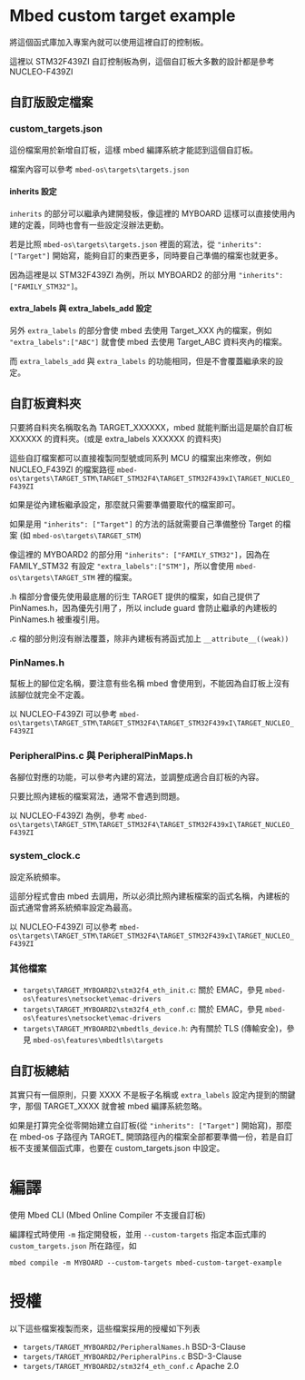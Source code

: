 # Mbed custom target example

將這個函式庫加入專案內就可以使用這裡自訂的控制板。

這裡以 STM32F439ZI 自訂控制板為例，這個自訂板大多數的設計都是參考 NUCLEO-F439ZI

## 自訂版設定檔案

### custom_targets.json

這份檔案用於新增自訂板，這樣 mbed 編譯系統才能認到這個自訂板。

檔案內容可以參考 `mbed-os\targets\targets.json`

#### inherits 設定

`inherits` 的部分可以繼承內建開發板，像這裡的 MYBOARD 這樣可以直接使用內建的定義，同時也會有一些設定沒辦法更動。

若是比照 `mbed-os\targets\targets.json` 裡面的寫法，從 `"inherits": ["Target"]` 開始寫，能夠自訂的東西更多，同時要自己準備的檔案也就更多。

因為這裡是以 STM32F439ZI 為例，所以 MYBOARD2 的部分用 `"inherits": ["FAMILY_STM32"]`。

#### extra_labels 與 extra_labels_add 設定

另外 `extra_labels` 的部分會使 mbed 去使用 Target_XXX 內的檔案，例如 `"extra_labels":["ABC"]` 就會使 mbed 去使用 Target_ABC 資料夾內的檔案。

而 `extra_labels_add` 與 `extra_labels` 的功能相同，但是不會覆蓋繼承來的設定。

## 自訂板資料夾

只要將自料夾名稱取名為 TARGET_XXXXXX，mbed 就能判斷出這是屬於自訂板 XXXXXX 的資料夾。(或是 extra_labels XXXXXX 的資料夾)

這些自訂檔案都可以直接複製同型號或同系列 MCU 的檔案出來修改，例如 NUCLEO_F439ZI 的檔案路徑 `mbed-os\targets\TARGET_STM\TARGET_STM32F4\TARGET_STM32F439xI\TARGET_NUCLEO_F439ZI`

如果是從內建板繼承設定，那麼就只需要準備要取代的檔案即可。

如果是用 `"inherits": ["Target"]` 的方法的話就需要自己準備整份 Target 的檔案 (如 `mbed-os\targets\TARGET_STM`)

像這裡的 MYBOARD2 的部分用 `"inherits": ["FAMILY_STM32"]`，因為在 FAMILY_STM32 有設定 `"extra_labels":["STM"]`，所以會使用 `mbed-os\targets\TARGET_STM` 裡的檔案。

.h 檔部分會優先使用最底層的衍生 TARGET 提供的檔案，如自己提供了 PinNames.h，因為優先引用了，所以 include guard 會防止繼承的內建板的 PinNames.h 被重複引用。

.c 檔的部分則沒有辦法覆蓋，除非內建板有將函式加上 `__attribute__((weak))`

### PinNames.h 

幫板上的腳位定名稱，要注意有些名稱 mbed 會使用到，不能因為自訂板上沒有該腳位就完全不定義。

以 NUCLEO-F439ZI 可以參考 `mbed-os\targets\TARGET_STM\TARGET_STM32F4\TARGET_STM32F439xI\TARGET_NUCLEO_F439ZI`

### PeripheralPins.c 與 PeripheralPinMaps.h

各腳位對應的功能，可以參考內建的寫法，並調整成適合自訂板的內容。

只要比照內建板的檔案寫法，通常不會遇到問題。

以 NUCLEO-F439ZI 為例，參考 `mbed-os\targets\TARGET_STM\TARGET_STM32F4\TARGET_STM32F439xI\TARGET_NUCLEO_F439ZI`

### system_clock.c

設定系統頻率。

這部分程式會由 mbed 去調用，所以必須比照內建板檔案的函式名稱，內建板的函式通常會將系統頻率設定為最高。

以 NUCLEO-F439ZI 可以參考 `mbed-os\targets\TARGET_STM\TARGET_STM32F4\TARGET_STM32F439xI\TARGET_NUCLEO_F439ZI`

### 其他檔案

* `targets\TARGET_MYBOARD2\stm32f4_eth_init.c`: 關於 EMAC，參見 `mbed-os\features\netsocket\emac-drivers`
* `targets\TARGET_MYBOARD2\stm32f4_eth_conf.c`: 關於 EMAC，參見 `mbed-os\features\netsocket\emac-drivers`
* `targets\TARGET_MYBOARD2\mbedtls_device.h`: 內有關於 TLS (傳輸安全)，參見 `mbed-os\features\mbedtls\targets`

## 自訂板總結

其實只有一個原則，只要 XXXX 不是板子名稱或 `extra_labels` 設定內提到的關鍵字，那個 TARGET_XXXX 就會被 mbed 編譯系統忽略。

如果是打算完全從零開始建立自訂板(從 `"inherits": ["Target"]` 開始寫)，那麼在 mbed-os 子路徑內 TARGET_ 開頭路徑內的檔案全部都要準備一份，若是自訂板不支援某個函式庫，也要在 custom_targets.json 中設定。

# 編譯

使用 Mbed CLI  (Mbed Online Compiler 不支援自訂板)

編譯程式時使用 `-m` 指定開發板，並用 `--custom-targets` 指定本函式庫的 `custom_targets.json` 所在路徑，如

    mbed compile -m MYBOARD --custom-targets mbed-custom-target-example

# 授權

以下這些檔案複製而來，這些檔案採用的授權如下列表

* `targets/TARGET_MYBOARD2/PeripheralNames.h` BSD-3-Clause
* `targets/TARGET_MYBOARD2/PeripheralPins.c` BSD-3-Clause
* `targets/TARGET_MYBOARD2/stm32f4_eth_conf.c` Apache 2.0
